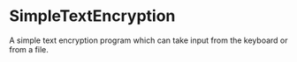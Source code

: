 # SimpleTextEncryption
A simple text encryption program which can take input from the keyboard or from a file.
